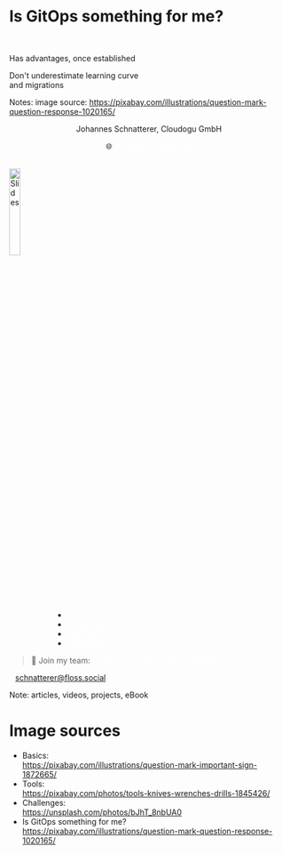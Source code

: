 <!-- .slide: style="color: #5b5a5a" class="floatRight"-->
<!-- .slide: data-background-image="images/question-mark-g8640ed2c2_1920.jpg" data-background-size="45%" data-background-color="white" data-background-position="left" -->

# Is GitOps something for me? <!-- .element: style="color: #5b5a5a; font-size: 130%"  class="floatRight" -->

<div class="floatRight" >
<br/>
<p class="fragment"><i class="fas fa-plus"></i> Has advantages, once established </p>
<p class="fragment"><i class="fas fa-minus"></i> Don't underestimate learning curve <br/>and migrations </p>
</div>

Notes:
image source: https://pixabay.com/illustrations/question-mark-question-response-1020165/



<!-- .slide: data-background-image="images/trainings_16_9.png"  -->
<!-- .slide: data-background-color="#165D84"  -->
<!-- .slide: id="last" -->
<!-- .slide: style="font-size: 120%; " -->

<span style="text-align: center !important;">
  <p>Johannes Schnatterer, Cloudogu GmbH</p>
  <p>🌐 <a href="https://cloudogu.com/gitops/"  class="non-blue-link">cloudogu.com/gitops</a></p>
</span>
<br/>
<a href="https://cloudogu.github.io/gitops-talks"><img title="Slides" data-src="images/qr-slides.png" class="floatRight" width="20%"/></a>
<ul style="margin-left: 80px">
  <li><a href="https://cloudogu.com/gitops/" class="non-blue-link">GitOps Resources</a></li>
  <li><a href="https://community.cloudogu.com/c/gitops/23" class="non-blue-link">Community</a></li>
  <li><a href="https://cloudogu.com/de/schulungen/kubernetes/gitops-continuous-operations/" class="non-blue-link">Trainings</a></li> 
  <li><a href="https://cloudogu.com/consulting/" class="non-blue-link">Consulting</a></li>
</ul>

> 💪 Join my team: <a href="https://cloudogu.com/join/infra" class="non-blue-link"> cloudogu.com/join/cloud-engineer</a> 

<a href='https://floss.social/@schnatterer' target="_blank" style="font-size:80%" class="non-blue-link"><i class='fab fa-mastodon'></i> @schnatterer@floss.social</a>
<a href='https://twitter.com/jschnatterer'  target="_blank" style="font-size:80%" class="non-blue-link floatRight"><i class='fab fa-twitter'></i> @jschnatterer</a>

Note:
articles, videos, projects, eBook



# Image sources

* Basics:  
  https://pixabay.com/illustrations/question-mark-important-sign-1872665/
* Tools:  
  https://pixabay.com/photos/tools-knives-wrenches-drills-1845426/
* Challenges:  
  https://unsplash.com/photos/bJhT_8nbUA0
* Is GitOps something for me?  
  https://pixabay.com/illustrations/question-mark-question-response-1020165/

<style >  
a.non-blue-link:link {
    color: white
}
a.non-blue-link:visited {
    color: white
}
a.non-blue-link:hover {
 color: #004376;
}
</style>